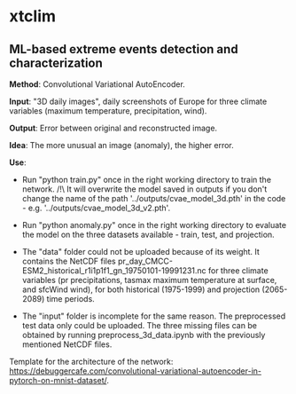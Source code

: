 # xtclim
## ML-based extreme events detection and characterization

**Method**: Convolutional Variational AutoEncoder.

**Input**: "3D daily images", daily screenshots of Europe for three climate variables (maximum temperature, precipitation, wind).

**Output**: Error between original and reconstructed image.

**Idea**: The more unusual an image (anomaly), the higher error.

**Use**:
- Run "python train.py" once in the right working directory to train the network.
/!\ It will overwrite the model saved in outputs if you don't change the name of the path '../outputs/cvae_model_3d.pth' in the code - e.g. '../outputs/cvae_model_3d_v2.pth'.

- Run "python anomaly.py" once in the right working directory to evaluate the model on the three datasets available - train, test, and projection.

- The "data" folder could not be uploaded because of its weight. It contains the NetCDF files pr_day_CMCC-ESM2_historical_r1i1p1f1_gn_19750101-19991231.nc for three climate variables (pr precipitations, tasmax maximum temperature at surface, and sfcWind wind), for both historical (1975-1999) and projection (2065-2089) time periods.

- The "input" folder is incomplete for the same reason. The preprocessed test data only could be uploaded. The three missing files can be obtained by running preprocess_3d_data.ipynb with the previously mentioned NetCDF files.

Template for the architecture of the network: https://debuggercafe.com/convolutional-variational-autoencoder-in-pytorch-on-mnist-dataset/.
